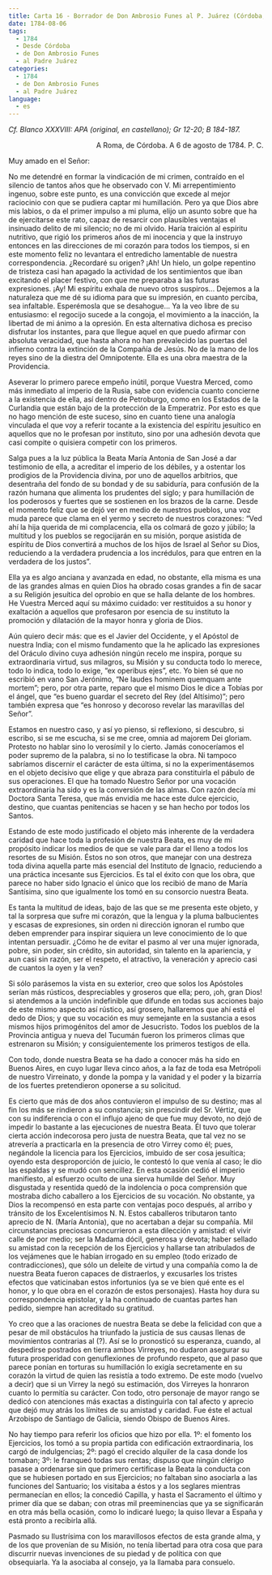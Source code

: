 ```yaml
---
title: Carta 16 - Borrador de Don Ambrosio Funes al P. Juárez (Córdoba, 6 de agosto de 1784).
date: 1784-08-06
tags:
  - 1784
  - Desde Córdoba
  - de Don Ambrosio Funes
  - al Padre Juárez
categories:
  - 1784
  - de Don Ambrosio Funes
  - al Padre Juárez
language:
  - es
---
```


_Cf. Blanco XXXVIII: APA (original, en castellano); Gr 12-20; B 184-187._

<div align="right">
A Roma, de Córdoba. A 6 de agosto de 1784. P. C.
</div>

Muy amado en el Señor:

No me detendré en formar la vindicación de mi crimen, contraído en el silencio de tantos años que he observado con V. Mi arrepentimiento ingenuo, sobre este punto, es una convicción que excede al mejor raciocinio con que se pudiera captar mi humillación. Pero ya que Dios abre mis labios, o da el primer impulso a mi pluma, elijo un asunto sobre que ha de ejercitarse este rato, capaz de resarcir con plausibles ventajas el insinuado delito de mi silencio; no de mi olvido. Haría traición al espíritu nutritivo, que rigió los primeros años de mi inocencia y que la instruyo entonces en las direcciones de mi corazón para todos los tiempos, si en este momento feliz no levantara el entredicho lamentable de nuestra correspondencia. ¿Recordaré su origen? ¡Ah! Un hielo, un golpe repentino de tristeza casi han apagado la actividad de los sentimientos que iban excitando el placer festivo, con que me preparaba a las futuras expresiones. ¡Ay! Mi espíritu exhala de nuevo otros suspiros... Dejemos a la naturaleza que me dé su idioma para que su impresión, en cuanto perciba, sea infaltable. Esperémosla que se desahogue... Ya la veo libre de su entusiasmo: el regocijo sucede a la congoja, el movimiento a la inacción, la libertad de mi ánimo a la opresión. En esta alternativa dichosa es preciso disfrutar los instantes, para que llegue aquel en que puedo afirmar con absoluta veracidad, que hasta ahora no han prevalecido las puertas del infierno contra la extinción de la Compañía de Jesús. No de la mano de los reyes sino de la diestra del Omnipotente. Ella es una obra maestra de la Providencia.

Aseverar lo primero parece empeño inútil, porque Vuestra Merced, como más inmediato al imperio de la Rusia, sabe con evidencia cuanto concierne a la existencia de ella, así dentro de Petroburgo, como en los Estados de la Curlandia que están bajo de la protección de la Emperatriz. Por esto es que no hago mención de este suceso, sino en cuanto tiene una analogía vinculada el que voy a referir tocante a la existencia del espíritu jesuítico en aquellos que no le profesan por instituto, sino por una adhesión devota que casi compite o quisiera competir con los primeros.

Salga pues a la luz pública la Beata María Antonia de San José a dar testimonio de ella, a acreditar el imperio de los débiles, y a ostentar los prodigios de la Providencia divina, por uno de aquellos arbitrios, que desentraña del fondo de su bondad y de su  sabiduría, para confusión de la razón humana que alimenta los prudentes del siglo; y para humillación de los poderosos y fuertes que se sostienen en los brazos de la carne. Desde el momento feliz que se dejó ver en medio de nuestros pueblos, una voz muda parece que clama en el yermo y secreto de nuestros corazones: “Ved ahí la hija querida de mi complacencia, ella os colmará de gozo y júbilo; la multitud y los pueblos se regocijarán en su misión, porque asistida de espíritu de Dios convertirá a muchos de los hijos de Israel al Señor su Dios, reduciendo a la verdadera prudencia a los incrédulos, para que entren en la verdadera de los justos”.

Ella ya es algo anciana y avanzada en edad, no obstante, ella misma es una de las grandes almas en quien Dios ha obrado cosas grandes a fin de sacar a su Religión jesuítica del oprobio en que se halla delante de los hombres. He Vuestra Merced aquí su máximo cuidado: ver restituidos a su honor y exaltación a aquellos que profesaron por esencia de su instituto la promoción y dilatación de la mayor honra y gloria de Dios.

Aún quiero decir más: que es el Javier del Occidente, y el Apóstol de nuestra India; con el mismo fundamento que la he aplicado las expresiones del Oráculo divino cuya adhesión ningún recelo me inspira, porque su extraordinaria virtud, sus milagros, su Misión y su conducta todo lo merece, todo lo indica, todo lo exige, “ex operibus ejes”, etc. Yo bien sé que no escribió en vano San Jerónimo, “Ne laudes hominem quemquam ante mortem”; pero, por otra parte, reparo que el mismo Dios le dice a Tobías por el ángel, que “es bueno guardar el secreto del Rey (del Altísimo)”; pero también expresa que “es honroso y decoroso revelar las maravillas del Señor”.

Estamos en nuestro caso, y así yo pienso, si reflexiono, si descubro, si escribo, si se me escucha, si se me cree, omnia ad majorem Dei gloriam. Protesto no hablar sino lo verosímil y lo cierto. Jamás conoceríamos el poder supremo de la palabra, si no lo testificase la obra. Ni tampoco sabríamos discernir el carácter de esta última, si no la experimentásemos en el objeto decisivo que elige y que abraza para constituirla el pábulo de sus operaciones. El que ha tomado Nuestro Señor por una vocación extraordinaria ha sido y es la conversión de las almas. Con razón decía mi Doctora Santa Teresa, que más envidia me hace este dulce ejercicio, destino, que cuantas penitencias se hacen y se han hecho por todos los Santos.

Estando de este modo justificado el objeto más inherente de la verdadera caridad que hace toda la profesión de nuestra Beata, es muy de mi propósito indicar los medios de que se vale para dar el lleno a todos los resortes de su Misión. Éstos no son otros, que manejar con una destreza toda divina aquella parte más esencial del Instituto de Ignacio, reduciendo a una práctica incesante sus Ejercicios. Es tal el éxito con que los obra, que parece no haber sido Ignacio el único que los recibió de mano de María Santísima, sino que igualmente los tomó en su consorcio nuestra Beata.

Es tanta la multitud de ideas, bajo de las que se me presenta este objeto, y tal la sorpresa que sufre mi corazón, que la lengua y la pluma balbucientes y escasas de expresiones, sin orden ni dirección ignoran el rumbo que deben emprender para inspirar siquiera un leve conocimiento de lo que intentan persuadir. ¿Cómo he de evitar el pasmo al ver una mujer ignorada, pobre, sin poder, sin crédito, sin autoridad, sin talento en la apariencia, y aun casi sin razón, ser el respeto, el atractivo, la veneración y aprecio casi de cuantos la oyen y la ven?

Si sólo parásemos la vista en su exterior, creo que solos los Apóstoles serían más rústicos, despreciables y groseros que ella; pero, ¡oh, gran Dios! si atendemos a la unción indefinible que difunde en todas sus acciones bajo de este mismo aspecto así rústico, así grosero, hallaremos que ahí está el dedo de Dios; y que su vocación es muy semejante en la sustancia a esos mismos hijos primogénitos del amor de Jesucristo. Todos los pueblos de la Provincia antigua y nueva del Tucumán fueron los primeros climas que estrenaron su Misión; y consiguientemente los primeros testigos de ella.

Con todo, donde nuestra Beata se ha dado a conocer más ha sido en Buenos Aires, en cuyo lugar lleva cinco años, a la faz de toda esa Metrópoli de nuestro Virreinato, y donde la pompa y la vanidad y el poder y la bizarría de los fuertes pretendieron oponerse a su solicitud.

Es cierto que más de dos años contuvieron el impulso de su destino; mas al fin los más se rindieron a su constancia; sin prescindir del Sr. Vértiz, que con su indiferencia o con el influjo ajeno de que fue muy devoto, no dejó de impedir lo bastante a las ejecuciones de nuestra Beata. Él tuvo que tolerar cierta acción indecorosa pero justa de nuestra Beata, que tal vez no se atrevería a practicarla en la presencia de otro Virrey como él; pues, negándole la licencia para los Ejercicios, imbuido de ser cosa jesuítica; oyendo esta desproporción de juicio, le contestó lo que venía al caso; le dio las espaldas y se mudó con sencillez. En esta ocasión cedió el imperio manifiesto, al esfuerzo oculto de una sierva humilde del Señor. Muy disgustada y resentida quedó de la indolencia o poca comprensión que mostraba dicho caballero a los Ejercicios de su vocación. No obstante, ya Dios la recompensó en esta parte con ventajas poco después, al arribo y tránsito de los Excelentísimos N. N. Estos caballeros tributaron tanto aprecio de N. (María Antonia), que no acertaban a dejar su compañía. Mil circunstancias preciosas concurrieron a esta dilección y amistad: el vivir calle de por medio; ser la Madama dócil, generosa y devota; haber sellado su amistad con la recepción de los Ejercicios y hallarse tan atribulados de los vejámenes que le habían irrogado en su empleo (todo erizado de contradicciones), que sólo un deleite de virtud y una compañía como la de nuestra Beata fueron capaces de distraerlos, y excusarles los tristes efectos que vaticinaban estos infortunios (ya se ve bien qué ente es el honor, y lo que obra en el corazón de estos personajes). Hasta hoy dura su correspondencia epistolar, y la ha continuado de cuantas partes han pedido, siempre han acreditado su gratitud.

Yo creo que a las oraciones de nuestra Beata se debe la felicidad con que a pesar de mil obstáculos ha triunfado la justicia de sus causas llenas de movimientos contrarias al (?). Así se lo pronosticó su esperanza, cuando, al despedirse postrados en tierra ambos Virreyes, no dudaron asegurar su futura prosperidad con genuflexiones de profundo respeto, que al paso que parece ponían en torturas su humillación lo exigía secretamente en su corazón la virtud de quien las resistía a todo extremo. De este modo (vuelvo a decir) que si un Virrey la negó su estimación, dos Virreyes la honraron cuanto lo permitía su carácter. Con todo, otro personaje de mayor rango se dedicó con atenciones más exactas a distinguirla con tal afecto y aprecio que dejó muy atrás los límites de su amistad y caridad. Fue éste el actual Arzobispo de Santiago de Galicia, siendo Obispo de Buenos Aires.

No hay tiempo para referir los oficios que hizo por ella. 1º: el fomento los Ejercicios, los tomó a su propia partida con edificación extraordinaria, los cargó de indulgencias; 2º: pagó el crecido alquiler de la casa donde los tomaban; 3º: le franqueó todas sus rentas; dispuso que ningún clérigo pasase a ordenarse sin que primero certificase la Beata la conducta con que se hubiesen portado en sus Ejercicios; no faltaban sino asociarla a las funciones del Santuario; los visitaba a éstos y a los seglares mientras permanecían en ellos; la concedió Capilla, y hasta el Sacramento el último y primer día que se daban; con otras mil preeminencias que ya se significarán en otra más bella ocasión, como lo indicaré luego; la quiso llevar a España y está pronto a recibirla allá.

Pasmado su Ilustrísima con los maravillosos efectos de esta grande alma, y de los que provenían de su Misión, no tenía libertad para otra cosa que para discurrir nuevas invenciones de su piedad y de política con que obsequiarla. Ya la asociaba al consejo, ya la llamaba para consuelo.
